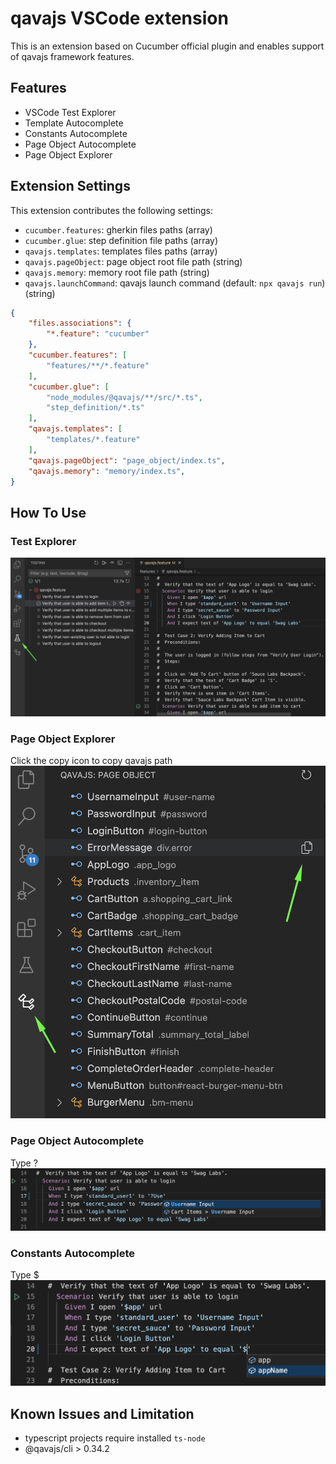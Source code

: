 # qavajs VSCode extension

This is an extension based on Cucumber official plugin and enables support of qavajs framework features.

## Features

- VSCode Test Explorer
- Template Autocomplete
- Constants Autocomplete
- Page Object Autocomplete
- Page Object Explorer

## Extension Settings

This extension contributes the following settings:

* `cucumber.features`: gherkin files paths (array)
* `cucumber.glue`: step definition file paths (array)
* `qavajs.templates`: templates files paths (array)
* `qavajs.pageObject`: page object root file path (string)
* `qavajs.memory`: memory root file path (string)
* `qavajs.launchCommand`: qavajs launch command (default: `npx qavajs run`) (string)

```json
{  
    "files.associations": {
        "*.feature": "cucumber"
    },
    "cucumber.features": [
        "features/**/*.feature"
    ],
    "cucumber.glue": [
        "node_modules/@qavajs/**/src/*.ts",
        "step_definition/*.ts"
    ],
    "qavajs.templates": [
        "templates/*.feature"
    ],
    "qavajs.pageObject": "page_object/index.ts",
    "qavajs.memory": "memory/index.ts",
}
```

## How To Use

### Test Explorer
![](resources/test_explorer.png)

### Page Object Explorer
Click the copy icon to copy qavajs path
![](resources/po_explorer.png)

### Page Object Autocomplete
Type ?
![](resources/po_autocomplete.png)

### Constants Autocomplete
Type $
![](resources/memory_autocomplete.png)

## Known Issues and Limitation

* typescript projects require installed `ts-node`
* @qavajs/cli > 0.34.2
